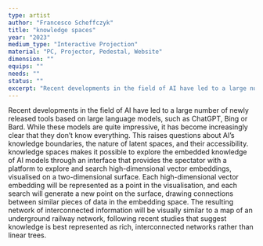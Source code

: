 ```yaml
---
type: artist
author: "Francesco Scheffczyk"
title: "knowledge spaces"
year: "2023"
medium_type: "Interactive Projection"
material: "PC, Projector, Pedestal, Website"
dimension: ""
equips: ""
needs: ""
status: ""
excerpt: "Recent developments in the field of AI have led to a large number of newly released tools based on large language models, such as ChatGPT, Bing or Bard. While these models are quite impressive, it has become increasingly clear that they don’t know everything. This raises questions about AI’s knowledge boundaries, the nature of latent spaces, and their accessibility.knowledge spaces makes it possible to explore the embedded knowledge of AI models through an interface that provides the spectator with a platform to explore and search high-dimensional vector embeddings, visualised on a two-dimensional surface..."
---
```

Recent developments in the field of AI have led to a large number of newly released tools based on large language models, such as ChatGPT, Bing or Bard. While these models are quite impressive, it has become increasingly clear that they don’t know everything. This raises questions about AI’s knowledge boundaries, the nature of latent spaces, and their accessibility.
knowledge spaces makes it possible to explore the embedded knowledge of AI models through an interface that provides the spectator with a platform to explore and search high-dimensional vector embeddings, visualised on a two-dimensional surface. Each high-dimensional vector embedding will be represented as a point in the visualisation, and each search will generate a new point on the surface, drawing connections between similar pieces of data in the embedding space. The resulting network of interconnected information will be visually similar to a map of an underground railway network, following recent studies that suggest knowledge is best represented as rich, interconnected networks rather than linear trees.
